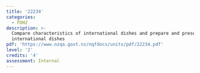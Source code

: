 ```yaml
---
title: '22234'
categories:
  - FDH2
description: >-
  Compare characteristics of international dishes and prepare and present
  international dishes
pdf: 'https://www.nzqa.govt.nz/nqfdocs/units/pdf/22234.pdf'
level: '2'
credits: '4'
assessment: Internal
---
```


